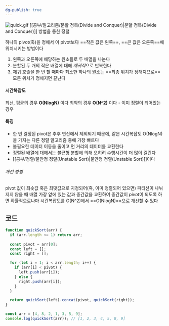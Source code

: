 ```yaml
---
dg-publish: true
---
```

![quick.gif](/img/user/%EC%B2%A8%EB%B6%80%ED%8C%8C%EC%9D%BC/quick.gif)
[[공부/알고리즘/분할 정복(Divide and Conquer)\|분할 정복(Divide and Conquer)]] 방법을 통한 정렬

하나의 pivot(축)을 정해서 이 pivot보다 ==작은 값은 왼쪽==, ==큰 값은 오른쪽==에 위치시키는 방법이다

1) 왼쪽과 오른쪽에 해당하는 원소들로 두 배열을 나눈다
2) 분할된 두 개의 작은 배열에 대해 *재귀적*으로 반복한다
3) 재귀 호출을 한 번 할 때마다 최소한 하나의 원소는 ==최종 위치가 정해지므로== 모든 위치가 정해지면 끝난다

#### 시간복잡도
최선, 평균의 경우 **O(NlogN)** 이다
최악의 경우 **O(N^2)** 이다 - 이미 정렬이 되어있는 경우

#### 특징
- 한 번 결정된 pivot은 추후 연산에서 제외되기 때문에, 같은 시간복잡도 O(NlogN)을 가지는 다른 정렬 알고리즘 중에 가장 빠르다
- 불필요한 데이터 이동을 줄이고 먼 거리의 데이터를 교환한다
- 정렬된 배열에 대해서는 불균형 분할에 의해 오히려 수행시간이 더 많이 걸린다
- [[공부/정렬/불안정 정렬(Unstable Sort)\|불안정 정렬(Unstable Sort)]]이다


###### 개선 방법
pivot 값이 최솟값 혹은 최댓값으로 지정되어(즉, 이미 정렬되어 있으면) 파티션이 나눠지지 않을 때
배열 가장 앞에 있는 값과 중간값을 교환하여 중간값이 *pivot*이 되도록 하면 확률적으로나마 시간복잡도를 O(N^2)에서 ==O(NlogN)==으로 개선할 수 있다

## 코드
```javascript
function quickSort(arr) {
  if (arr.length <= 1) return arr;
  
  const pivot = arr[0];
  const left = [];
  const right = [];

  for (let i = 1; i < arr.length; i++) {
    if (arr[i] < pivot) {
      left.push(arr[i]);
    } else {
      right.push(arr[i]);
    }
  }

  return quickSort(left).concat(pivot, quickSort(right));
}

const arr = [4, 8, 2, 1, 3, 5, 9];
console.log(quickSort(arr)); // [1, 2, 3, 4, 5, 8, 9]
```